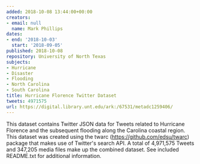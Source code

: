 ```yaml
---
added: 2018-10-08 13:44:00+00:00
creators:
- email: null
  name: Mark Phillips
dates:
- end: '2018-10-03'
  start: '2018-09-05'
published: 2018-10-08
repository: University of North Texas
subjects:
- Hurricane
- Disaster
- Flooding
- North Carolina
- South Carolina
title: Hurricane Florence Twitter Dataset
tweets: 4971575
url: https://digital.library.unt.edu/ark:/67531/metadc1259406/
---
```


This dataset contains Twitter JSON data for Tweets related to Hurricane Florence and the subsequent flooding along the Carolina coastal region. This dataset was created using the twarc (https://github.com/edsu/twarc) package that makes use of Twitter's search API. A total of 4,971,575 Tweets and 347,205 media files make up the combined dataset. See included README.txt for additional information.
